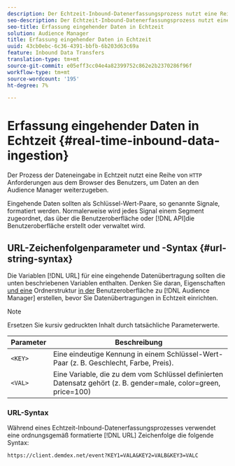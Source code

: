 ```yaml
---
description: Der Echtzeit-Inbound-Datenerfassungsprozess nutzt eine Reihe von HTTP-Anfragen vom Browser des Benutzers, um Daten an den Audience Manager zu übermitteln.
seo-description: Der Echtzeit-Inbound-Datenerfassungsprozess nutzt eine Reihe von HTTP-Anfragen vom Browser des Benutzers, um Daten an den Audience Manager zu übermitteln.
seo-title: Erfassung eingehender Daten in Echtzeit
solution: Audience Manager
title: Erfassung eingehender Daten in Echtzeit
uuid: 43cb0ebc-6c36-4391-bbfb-6b203d63c69a
feature: Inbound Data Transfers
translation-type: tm+mt
source-git-commit: e05eff3cc04e4a82399752c862e2b2370286f96f
workflow-type: tm+mt
source-wordcount: '195'
ht-degree: 7%

---
```



# Erfassung eingehender Daten in Echtzeit {#real-time-inbound-data-ingestion}

Der Prozess der Dateneingabe in Echtzeit nutzt eine Reihe von `HTTP` Anforderungen aus dem Browser des Benutzers, um Daten an den Audience Manager weiterzugeben.

<!-- c_rt_inbound_real_time.xml -->

Eingehende Daten sollten als Schlüssel-Wert-Paare, so genannte Signale, formatiert werden. Normalerweise wird jedes Signal einem Segment zugeordnet, das über die Benutzeroberfläche oder [!DNL API]die Benutzeroberfläche erstellt oder verwaltet wird.

## URL-Zeichenfolgenparameter und -Syntax {#url-string-syntax}

Die Variablen [!DNL URL] für eine eingehende Datenübertragung sollten die unten beschriebenen Variablen enthalten. Denken Sie daran, Eigenschaften [und eine](../../../features/traits/create-onboarded-rule-based-traits.md) Ordnerstruktur [in der](../../../features/traits/trait-storage.md#create-trait-storage-folder) Benutzeroberfläche zu [!DNL Audience Manager] erstellen, bevor Sie Datenübertragungen in Echtzeit einrichten.

>[!NOTE]
>
>Ersetzen Sie kursiv gedruckten Inhalt durch tatsächliche Parameterwerte.

| Parameter | Beschreibung |
|---|---|
| `<KEY>` | Eine eindeutige Kennung in einem Schlüssel-Wert-Paar (z. B. Geschlecht, Farbe, Preis). |
| `<VAL>` | Eine Variable, die zu dem vom Schlüssel definierten Datensatz gehört (z. B. gender=male, color=green, price=100) |

### URL-Syntax

Während eines Echtzeit-Inbound-Datenerfassungsprozesses verwendet eine ordnungsgemäß formatierte [!DNL URL] Zeichenfolge die folgende Syntax:

```
https://client.demdex.net/event?KEY1=VALA&KEY2=VALB&KEY3=VALC
```
